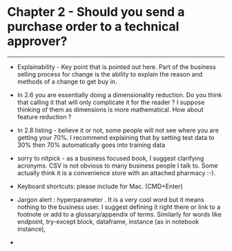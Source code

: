 # Chapter 2 - Should you send a purchase order to a technical approver?
---
* Explainability - Key point that is pointed out here. Part of the business selling process for change is the ability to explain the reason and methods of a change to get buy in.

* In 2.6 you are essentially doing a dimensionality reduction. Do you think that calling it that will only complicate it for the reader ? I suppose thinking of them as dimensions is more mathematical. How about feature reduction ?

* In 2.8 listing - believe it or not, some people will not see where you are getting your 70%. I recommend explaining that by setting test data to 30% then 70% automatically goes into training data

* sorry to nitpick - as a business focused book, I suggest clarifying acronyms. CSV is not obvious to many business people I talk to. Some actually think it is a convenience store with an attached pharmacy :-).

* Keyboard shortcuts: please include for Mac. (CMD+Enter)
* Jargon alert : hyperparameter . It is a very cool word but it means nothing to the business user. I suggest defining it right there or link to a footnote or add to a glossary/appendix of terms. Similarly for words like endpoint, try-except block, dataframe, instance (as in notebook instance),

*
